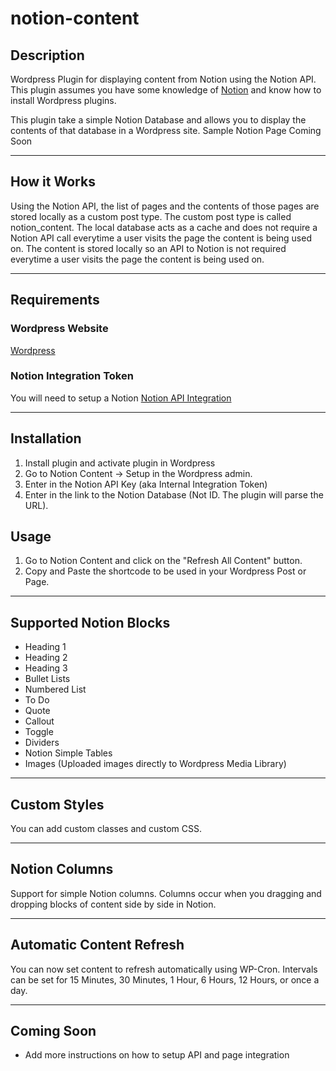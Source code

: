 # notion-content

## Description
Wordpress Plugin for displaying content from Notion using the Notion API.  This plugin assumes you have some knowledge of [Notion](https://notion.so/) and know how to install Wordpress plugins.

This plugin take a simple Notion Database and allows you to display the contents of that database in a Wordpress site.  Sample Notion Page Coming Soon

___

## How it Works
Using the Notion API, the list of pages and the contents of those pages are stored locally as a custom post type.  The custom post type is called notion_content.  The local database acts as a cache and does not require a Notion API call everytime a user visits the page the content is being used on.  The content is stored locally so an API to Notion is not required everytime a user visits the page the content is being used on.  

___

## Requirements

### Wordpress Website
[Wordpress](https://wordpress.org/)

### Notion Integration Token
You will need to setup a Notion 
[Notion API Integration](https://www.notion.so/my-integrations)

---

## Installation

1. Install plugin and activate plugin in Wordpress
2. Go to Notion Content -> Setup in the Wordpress admin.
3. Enter in the Notion API Key (aka Internal Integration Token)
4. Enter in the link to the Notion Database (Not ID.  The plugin will parse the URL). 


## Usage
1. Go to Notion Content and click on the "Refresh All Content" button.
3. Copy and Paste the shortcode to be used in your Wordpress Post or Page.


---

## Supported Notion Blocks
- Heading 1
- Heading 2
- Heading 3
- Bullet Lists
- Numbered List
- To Do
- Quote
- Callout
- Toggle
- Dividers
- Notion Simple Tables
- Images (Uploaded images directly to Wordpress Media Library)

---

## Custom Styles
You can add custom classes and custom CSS.  

---

## Notion Columns
Support for simple Notion columns.  Columns occur when you dragging and dropping blocks of content side by side in Notion. 

---

## Automatic Content Refresh
You can now set content to refresh automatically using WP-Cron.  Intervals can be set for 15 Minutes, 30 Minutes, 1 Hour, 6 Hours, 12 Hours, or once a day.  

---

## Coming Soon
- Add more instructions on how to setup API and page integration